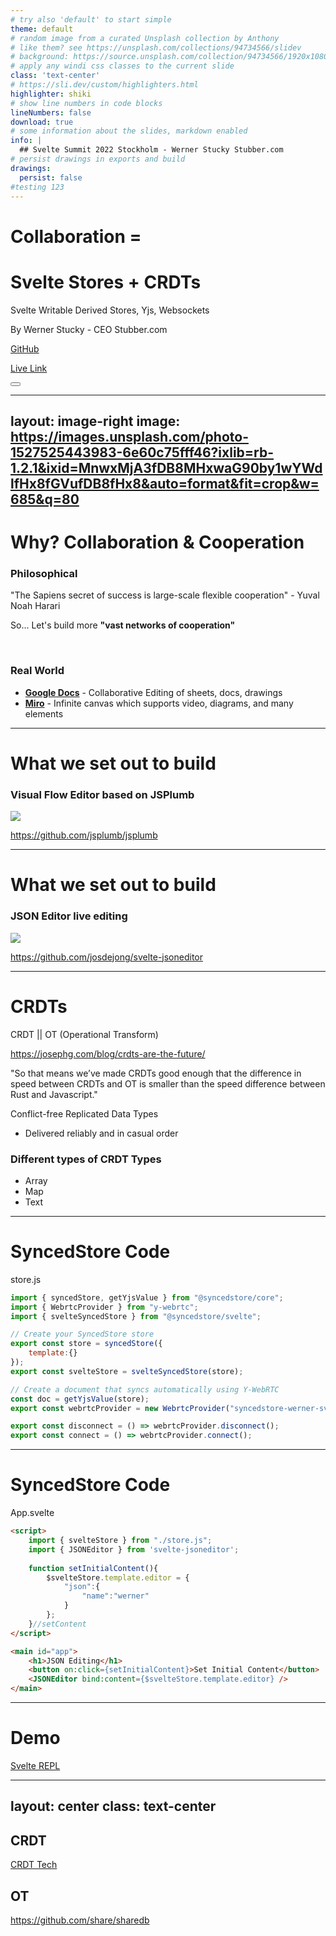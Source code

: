```yaml
---
# try also 'default' to start simple
theme: default
# random image from a curated Unsplash collection by Anthony
# like them? see https://unsplash.com/collections/94734566/slidev
# background: https://source.unsplash.com/collection/94734566/1920x1080
# apply any windi css classes to the current slide
class: 'text-center'
# https://sli.dev/custom/highlighters.html
highlighter: shiki
# show line numbers in code blocks
lineNumbers: false
download: true
# some information about the slides, markdown enabled
info: |
  ## Svelte Summit 2022 Stockholm - Werner Stucky Stubber.com
# persist drawings in exports and build
drawings:
  persist: false
#testing 123
---
```


# Collaboration = 
# Svelte Stores + CRDTs

Svelte Writable Derived Stores, Yjs, Websockets

By Werner Stucky - CEO Stubber.com

<div class="pt-12">
  <a href="https://github.com/wernerstucky/stubber-presentations-sveltesummit-2022-stockholm">GitHub</a><br>

  <a href="[link to live slides]">Live Link</a>
</div>

<div class="abs-br m-6 flex gap-2">
  <button @click="$slidev.nav.openInEditor()" title="Open in Editor" class="text-xl icon-btn opacity-50 !border-none !hover:text-white">
    <carbon:edit />
  </button>
  <a href="https://github.com/slidevjs/slidev" target="_blank" alt="GitHub"
    class="text-xl icon-btn opacity-50 !border-none !hover:text-white">
    <carbon-logo-github />
  </a>
</div>

<!--


-->

---
layout: image-right
image: https://images.unsplash.com/photo-1527525443983-6e60c75fff46?ixlib=rb-1.2.1&ixid=MnwxMjA3fDB8MHxwaG90by1wYWdlfHx8fGVufDB8fHx8&auto=format&fit=crop&w=685&q=80
---

# Why? Collaboration & Cooperation

<div v-click>

### Philosophical

"The Sapiens secret of success is large-scale flexible cooperation" - Yuval Noah Harari

So... Let's build more **"vast networks of cooperation"**
  
<br>

</div>

<div v-click>

### Real World

- **<logos-google-drive/> [Google Docs](https://docs.google.com)** -  Collaborative Editing of sheets, docs, drawings
- **[Miro](https://www.miro.com)** - Infinite canvas which supports video, diagrams, and many elements
  
</div>



<!--
Collaboration - the action of working with someone to produce something.
Cooperation - the action or process of working together to the same end.
Coordination - the organization of the different elements of a complex body or activity so as to enable them to work together effectively.

"This has made us masters of the world. But at the same time it has made us dependent for our very survival on vast networks of cooperation."

**Real World**

If you've ever worked on Google Sheets and then have had to revert to working with someone on a version of Excel that gets mailed back and forth you'll know
-->

---

# What we set out to build

### Visual Flow Editor based on JSPlumb

<img  src="/floweditor.png" class="m-5 h-60 rounded shadow" >

<logos-github-icon/><a href="https://github.com/jsplumb/jsplumb">https://github.com/jsplumb/jsplumb</a>



<!--
- **Visual** - Moving elements on the canvas moves in realtime
- **Component** - Adding, removing elements to the canvas
-->

---

# What we set out to build

### JSON Editor live editing

<img  src="/jsoneditor.png" class="m-5 h-60 rounded shadow" >

<logos-github-icon/><a href="https://github.com/josdejong/svelte-jsoneditor">https://github.com/josdejong/svelte-jsoneditor</a>


<!--
- **JSON** - Advanced JSON document editing in tree and code mode
-->


---

# CRDTs

CRDT || OT (Operational Transform)

https://josephg.com/blog/crdts-are-the-future/

"So that means we’ve made CRDTs good enough that the difference in speed between CRDTs and OT is smaller than the speed difference between Rust and Javascript."


Conflict-free Replicated Data Types



  - Delivered reliably and in casual order



### Different types of CRDT Types

  - Array
  - Map
  - Text



<!--

  - Not going into details, many others have done a really good job
  - See resources slide


** Ways of thinking of it **

  - A place you send all changes to get out the central truth
  - A central vote counting location that collects votes from all the polling stations and outputs a summary vote
  - The person that stands at the watercooler and collects all the gossip and rebroadcasts the final updated version to everyone
  - 





-->



---

# SyncedStore Code

store.js
```js {all|1|2|3|7|13|all}
import { syncedStore, getYjsValue } from "@syncedstore/core";
import { WebrtcProvider } from "y-webrtc";
import { svelteSyncedStore } from "@syncedstore/svelte";

// Create your SyncedStore store
export const store = syncedStore({
	template:{}
});
export const svelteStore = svelteSyncedStore(store);

// Create a document that syncs automatically using Y-WebRTC
const doc = getYjsValue(store);
export const webrtcProvider = new WebrtcProvider("syncedstore-werner-sveltesummit-demo", doc);

export const disconnect = () => webrtcProvider.disconnect();
export const connect = () => webrtcProvider.connect();
```


---

# SyncedStore Code

App.svelte
```html {all|2|17|16|6|all}
<script>
	import { svelteStore } from "./store.js";
	import { JSONEditor } from 'svelte-jsoneditor';
	
	function setInitialContent(){
		$svelteStore.template.editor = {
			"json":{
				"name":"werner"
			}
		};
	}//setContent
</script>

<main id="app">
	<h1>JSON Editing</h1>
	<button on:click={setInitialContent}>Set Initial Content</button>
	<JSONEditor bind:content={$svelteStore.template.editor} />
</main>
```

---

# Demo

[Svelte REPL](https://svelte.dev/repl/1d8ea22b226d481882a2a652f381ffc1?version=3.48.0)

---
layout: center
class: text-center
---


## CRDT

[CRDT Tech](https://crdt.tech)


## OT

https://github.com/share/sharedb






